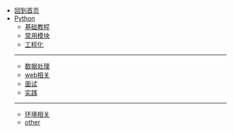 - [回到首页](/)
- [Python](Python/)
  - [基础教程](Python/基础教程/)
  - [常用模块](Python/常用模块/)
  - [工程化](Python/工程化/)
  - ---
  - [数据处理](Python/数据处理/)
  - [web相关](Python/web/)
  - [面试](Python/面试/)
  - [实践](Python/项目/)
  - ---
  - [环境相关](Python/env)
  - [other](Python/tricks)